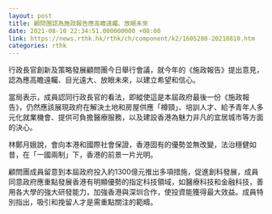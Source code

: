 ```yaml
---
layout: post
title: 顧問團認為施政報告應高瞻遠矚、放眼未來
date: 2021-08-10 22:34:51.000000000 +08:00
link: https://news.rthk.hk/rthk/ch/component/k2/1605280-20210810.htm
categories: rthk
---
```


行政長官創新及策略發展顧問團今日舉行會議，就今年的《施政報告》提出意見，認為應高瞻遠矚、目光遠大、放眼未來，以建立希望和信心。

當局表示，成員認同行政長官的看法，即縱使這是本屆政府最後一份《施政報告》，仍然應該展現政府在解決土地和房屋供應「樽頸」、培訓人才、給予青年人多元化就業機會、提供可負擔醫療服務，以及建設香港為魅力非凡的宜居城市等方面的決心。

林鄭月娥說，會向本港和國際社會保證，香港固有的優勢並無改變，法治穩健如昔，在「一國兩制」下，香港的前景一片光明。

顧問團成員留意到本屆政府投入約1300億元推出多項措施，促進創科發展，成員同意政府應重點發展香港有明顯優勢的指定科技領域，如醫療科技和金融科技，善用各大學的強大研發能力，加強香港與深圳合作，使投資能獲得最大效益。成員特別指出，吸引和挽留人才是需重點關注的範疇。

